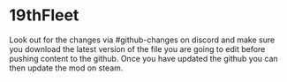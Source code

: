 # 19thFleet

Look out for the changes via #github-changes on discord and make sure you download the latest version of the file you are going to edit before pushing content to the github. Once you have updated the github you can then update the mod on steam.
